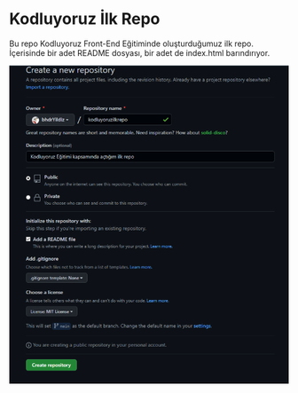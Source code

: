 # Kodluyoruz İlk Repo
<p>Bu repo Kodluyoruz Front-End Eğitiminde oluşturduğumuz ilk repo. İçerisinde bir adet README dosyası, bir adet de index.html barındırıyor.</p>



<img src="Ekran Alıntısı.PNG" alt="Repo"/>











<a href="https://choosealicense.com/licenses/mit/" alt="MIT">